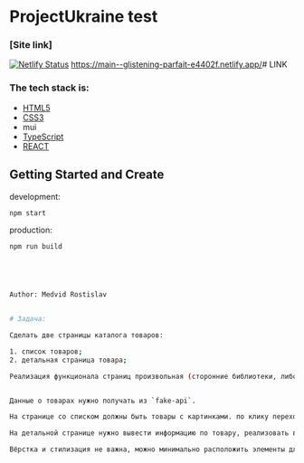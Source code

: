 # ProjectUkraine test

### [Site link]

[![Netlify Status](https://api.netlify.com/api/v1/badges/14e7ef42-5c90-44c8-a7ec-0b6e20c59735/deploy-status)](https://main--glistening-parfait-e4402f.netlify.app/)
<https://main--glistening-parfait-e4402f.netlify.app/># LINK</a>

### The tech stack is:

- [HTML5](https://en.wikipedia.org/wiki/HTML5)
- [CSS3](https://en.wikipedia.org/wiki/Cascading_Style_Sheets)
- mui
- [TypeScript](https://ru.wikipedia.org/wiki/TypeScript)
- [REACT](https://ru.wikipedia.org/wiki/React)

## Getting Started and Create

development:

```bash
npm start
```

production:

```bash
npm run build





Author: Medvid Rostislav


# Задача:

Сделать две страницы каталога товаров:

1. список товаров;
2. детальная страница товара;

Реализация функционала страниц произвольная (сторонние библиотеки, либо просто на компонентах)


Данные о товарах нужно получать из `fake-api`.

На странице со списком должны быть товары с картинками. по клику переход на карточку товара.

На детальной странице нужно вывести информацию по товару, реализовать выбор `цвета`, просмотр изображений через переключение, выбор размера из списка доступных, не доступные размеры должны быть заблокированы

Вёрстка и стилизация не важна, можно минимально расположить элементы для удобного восприятия.
```
